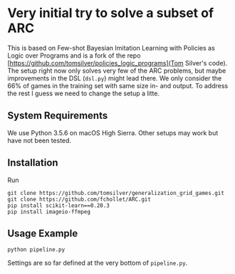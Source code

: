 # Very initial try to solve a subset of ARC

This is based on Few-shot Bayesian Imitation Learning with Policies as Logic over Programs and is a fork of the repo [https://github.com/tomsilver/policies_logic_programs](Tom Silver's code).
The setup right now only solves very few of the ARC problems, but maybe improvements in the DSL (`dsl.py`) might lead there.
We only consider the 66% of games in the training set with same size in- and output. To address the rest I guess we need to change the setup a litte.

## System Requirements
We use Python 3.5.6 on macOS High Sierra. Other setups may work but have not been tested.

## Installation

Run
```
git clone https://github.com/tomsilver/generalization_grid_games.git
git clone https://github.com/fchollet/ARC.git
pip install scikit-learn==0.20.3
pip install imageio-ffmpeg
```

## Usage Example

```
python pipeline.py
```

Settings are so far defined at the very bottom of `pipeline.py`.
